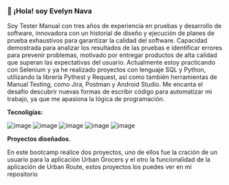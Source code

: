 ### 👋  ¡Hola! soy Evelyn Nava 

Soy Tester Manual con tres años de experiencia en pruebas y desarrollo de software, innovadora con un historial de diseño y ejecución de planes de prueba exhaustivos para garantizar la calidad del software. Capacidad demostrada para analizar los resultados de las pruebas e identificar errores para prevenir problemas, motivado por entregar productos de alta calidad que superan las expectativas del usuario.
Actualmente estoy practicando con Selenium y ya he realizado proyectos con lenguaje SQL y Python, utilizando la librería Pythest y Request, así como también herramientas de Manual Testing, como Jira, Postman y Android Studio.
Me encanta el desafío descubrir nuevas formas de escribir código para automatizar mi trabajo, ya que me apasiona la lógica de programación.

**Tecnoligías:**

![image](https://github.com/NavitaEve/NavitaEve/assets/160977012/0144bd3d-81e5-418d-93f4-4f18c13871e4)
![image](https://github.com/NavitaEve/NavitaEve/assets/160977012/5b92d7d9-af71-4ac8-ba85-5032543ed810)
![image](https://github.com/NavitaEve/NavitaEve/assets/160977012/26418872-6a14-4157-9bd9-5f6ac3cf17f0)
![image](https://github.com/NavitaEve/NavitaEve/assets/160977012/018727bc-cd0b-4ef3-9f03-bac6b43b8935)
![image](https://github.com/NavitaEve/NavitaEve/assets/160977012/e6b7263c-aa72-4e9d-b0de-79746ab988b9)



**Proyectos diseñados.**

En este bootcamp realice dos proyectos, uno de ellos fue la cración de un usuario para la aplicación Urban Grocers y el otro la funcionalidad de la aplicación de Urban Route, estos proyectos los puedes ver en mi repositorio


<!--
**NavitaEve/NavitaEve** is a ✨ _special_ ✨ repository because its `README.md` (this file) appears on your GitHub profile


-->
